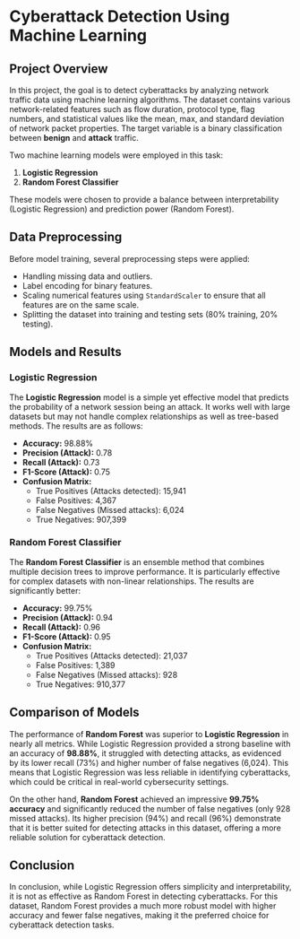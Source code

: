 # Cyberattack Detection Using Machine Learning

## Project Overview
In this project, the goal is to detect cyberattacks by analyzing network traffic data using machine learning algorithms. The dataset contains various network-related features such as flow duration, protocol type, flag numbers, and statistical values like the mean, max, and standard deviation of network packet properties. The target variable is a binary classification between **benign** and **attack** traffic.

Two machine learning models were employed in this task:
1. **Logistic Regression**
2. **Random Forest Classifier**

These models were chosen to provide a balance between interpretability (Logistic Regression) and prediction power (Random Forest).

## Data Preprocessing
Before model training, several preprocessing steps were applied:
- Handling missing data and outliers.
- Label encoding for binary features.
- Scaling numerical features using `StandardScaler` to ensure that all features are on the same scale.
- Splitting the dataset into training and testing sets (80% training, 20% testing).

## Models and Results

### Logistic Regression
The **Logistic Regression** model is a simple yet effective model that predicts the probability of a network session being an attack. It works well with large datasets but may not handle complex relationships as well as tree-based methods. The results are as follows:

- **Accuracy:** 98.88%
- **Precision (Attack):** 0.78
- **Recall (Attack):** 0.73
- **F1-Score (Attack):** 0.75
- **Confusion Matrix:**
    - True Positives (Attacks detected): 15,941
    - False Positives: 4,367
    - False Negatives (Missed attacks): 6,024
    - True Negatives: 907,399

### Random Forest Classifier
The **Random Forest Classifier** is an ensemble method that combines multiple decision trees to improve performance. It is particularly effective for complex datasets with non-linear relationships. The results are significantly better:

- **Accuracy:** 99.75%
- **Precision (Attack):** 0.94
- **Recall (Attack):** 0.96
- **F1-Score (Attack):** 0.95
- **Confusion Matrix:**
    - True Positives (Attacks detected): 21,037
    - False Positives: 1,389
    - False Negatives (Missed attacks): 928
    - True Negatives: 910,377

## Comparison of Models
The performance of **Random Forest** was superior to **Logistic Regression** in nearly all metrics. While Logistic Regression provided a strong baseline with an accuracy of **98.88%**, it struggled with detecting attacks, as evidenced by its lower recall (73%) and higher number of false negatives (6,024). This means that Logistic Regression was less reliable in identifying cyberattacks, which could be critical in real-world cybersecurity settings.

On the other hand, **Random Forest** achieved an impressive **99.75% accuracy** and significantly reduced the number of false negatives (only 928 missed attacks). Its higher precision (94%) and recall (96%) demonstrate that it is better suited for detecting attacks in this dataset, offering a more reliable solution for cyberattack detection.

## Conclusion
In conclusion, while Logistic Regression offers simplicity and interpretability, it is not as effective as Random Forest in detecting cyberattacks. For this dataset, Random Forest provides a much more robust model with higher accuracy and fewer false negatives, making it the preferred choice for cyberattack detection tasks.

